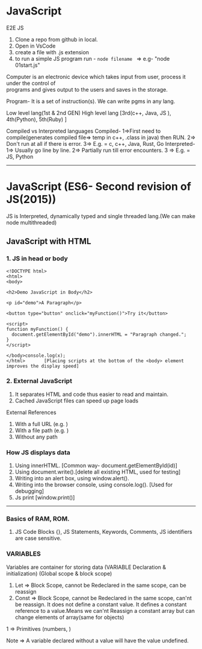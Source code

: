 # JavaScript
E2E JS

1. Clone a repo from github in local.
2. Open in VsCode
3. create a file with .js extension
4. to run a simple JS program run - `node filename ` => e.g- "node 01start.js"


Computer is an electronic device which takes input from user, process it under the control of  
programs and gives output to the users and saves in the storage.

Program- It is a set of instruction(s). We can write pgms in any lang.

Low level lang(1st & 2nd GEN)
High level lang [3rd(c++, Java, JS ), 4th(Python), 5th(Ruby) ] 

Compiled vs Interpreted languages
Compiled- 1=>First need to compile(generates compiled file=> temp in c++, .class in java) then RUN.
          2=> Don't run at all if there is error.
          3=> E.g. = c, c++, Java, Rust, Go
Interpreted- 1=> Usually go line by line.
            2=> Partially run till error encounters.
            3 => E.g. = JS, Python

-----------------------------------------------------------------------------------------------------


# JavaScript (ES6- Second revision of JS(2015))
JS is Interpreted, dynamically typed and single threaded lang.(We can make node multithreaded)


## JavaScript with HTML

### 1. JS in head or body

```
<!DOCTYPE html>    
<html>
<body>

<h2>Demo JavaScript in Body</h2>

<p id="demo">A Paragraph</p>

<button type="button" onclick="myFunction()">Try it</button>

<script>
function myFunction() {
  document.getElementById("demo").innerHTML = "Paragraph changed.";
}
</script>

</body>console.log(x);
</html>       [Placing scripts at the bottom of the <body> element improves the display speed]
```

### 2. External JavaScript

1. It separates HTML and code thus easier to read and maintain.
2. Cached JavaScript files can speed up page loads

External References 

1. With a full URL (e.g. <script src="https://www.w3schools.com/js/myScript.js"></script> )
2. With a file path (e.g. <script src="/jsLogic/myScript.js"></script>)
3. Without any path

### How JS displays data

1. Using innerHTML. [Common way- document.getElementById(id)]
2. Using document.write().[delete all existing HTML, used for testing]
3. Writing into an alert box, using window.alert().
4. Writing into the browser console, using console.log(). [Used for debugging]
5. Js print [window.print()]

----------------------------------------------------------------------------

### Basics of RAM, ROM.

1. JS Code Blocks {}, JS Statements, Keywords, Comments, JS identifiers are case sensitive.

### VARIABLES 
Variables are container for storing data
(VARIABLE Declaration & initialization) (Global scope & block scope)

1. Let => Block Scope, cannot be Redeclared in the same scope, can be reassign
2. Const => Block Scope, cannot be Redeclared in the same scope, can'nt be reassign. It does not define a constant value. It defines a constant reference to a value.Means we can'nt Reassign a constant array but can change elements of array(same for objects)



1 => Primitives (numbers, )

Note => A variable declared without a value will have the value undefined.